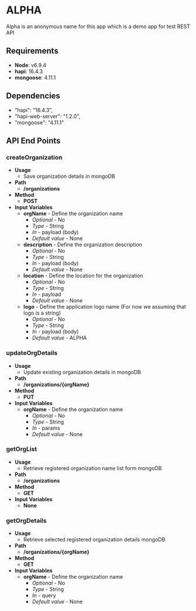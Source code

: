 ALPHA
=================

Alpha is an anonymous name for this app which is a demo app for test REST API

Requirements
------------
- **Node**: v6.9.4
- **hapi**: 16.4.3
- **mongoose**: 4.11.1

Dependencies
-----------------
- "hapi": "16.4.3",
- "hapi-web-server": "1.2.0",
- "mongoose": "4.11.1"

API End Points
----

### createOrganization
  - **Usage**
    - Save organization details in mongoDB
  - **Path**
    - **/organizations**
  - **Method**
    - **POST**
  - **Input Variables**
    - **orgName** - Define the organization name
      - _Optional_ - No
      - _Type_ - String
      - _In_ - payload (body)
      - _Default value_ - None
    - **description** - Define the organization description
      -  _Optional_ - No
      - _Type_ - String
      - _In_ - payload (body)
      - _Default value_ - None
    - **location** - Define the location for the organization
      -  _Optional_ - No
      - _Type_ - String
      - _In_ - payload
      - _Default value_ - None
    - **logo** - Define the application logo name (For now we assuming that logo is a string)
      -  _Optional_ - No
      - _Type_ - String
      - _In_ - payload (body)
      - _Default value_ - ALPHA

### updateOrgDetails
  - **Usage**
    - Update existing organization details in mongoDB
  - **Path**
    - **/organizations/{orgName}**
  - **Method**
    - **PUT**
  - **Input Variables**
    - **orgName** - Define the organization name
      - _Optional_ - No
      - _Type_ - String
      - _In_ - params
      - _Default value_ - None

### getOrgList
  - **Usage**
    - Retrieve registered organization name list form mongoDB
  - **Path**
    - **/organizations**
  - **Method**
    - **GET**
  - **Input Variables**
    - **None**

### getOrgDetails
  - **Usage**
    - Retrieve selected registered organization details mongoDB
  - **Path**
    - **/organizations/{orgName}**
  - **Method**
    - **GET**
  - **Input Variables**
    - **orgName** - Define the organization name
      - _Optional_ - No
      - _Type_ - String
      - _In_ - query
      - _Default value_ - None
